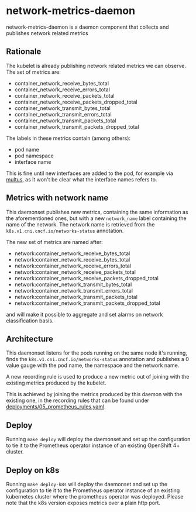 # network-metrics-daemon
network-metrics-daemon is a daemon component that collects and publishes network related metrics

## Rationale

The kubelet is already publishing network related metrics we can observe.
The set of metrics are:

- container_network_receive_bytes_total
- container_network_receive_errors_total
- container_network_receive_packets_total
- container_network_receive_packets_dropped_total
- container_network_transmit_bytes_total
- container_network_transmit_errors_total
- container_network_transmit_packets_total
- container_network_transmit_packets_dropped_total

The labels in these metrics contain (among others):

- pod name
- pod namespace
- interface name

This is fine until new interfaces are added to the pod, for example via [multus](https://github.com/intel/multus-cni), as it won't be clear what the interface names refers to.

## Metrics with network name

This daemonset publishes new metrics, containing the same information as the aforementioned ones, but with a new `network_name` label containing the name of the network. The network name is retrieved from the `k8s.v1.cni.cncf.io/networks-status` annotation.

The new set of metrics are named after:

- network:container_network_receive_bytes_total
- network:container_network_receive_bytes_total
- network:container_network_receive_errors_total
- network:container_network_receive_packets_total
- network:container_network_receive_packets_dropped_total
- network:container_network_transmit_bytes_total
- network:container_network_transmit_errors_total
- network:container_network_transmit_packets_total
- network:container_network_transmit_packets_dropped_total

and will make it possible to aggregate and set alarms on network classification basis.

## Architecture

This daemonset listens for the pods running on the same node it's running, finds the `k8s.v1.cni.cncf.io/networks-status` annotation and publishes a 0 value gauge with the pod name, the namespace and the network name.

A new recording rule is used to produce a new metric out of joining with the existing metrics produced by the kubelet.

This is achieved by joining the metrics produced by this daemon with the existing one, in the recording rules that can be found under [deployments/05_prometheus_rules.yaml](deployments/05_prometheus_rules.yaml).

## Deploy

Running `make deploy` will deploy the daemonset and set up the configuration to tie it to the Prometheus operator instance of an existing OpenShift 4+ cluster.

## Deploy on k8s

Running `make deploy-k8s` will deploy the daemonset and set up the configuration to tie it to the Prometheus operator instance of an existing kubernetes cluster where the prometheus operator was deployed. Please note that the k8s version exposes metrics over a plain http port.
